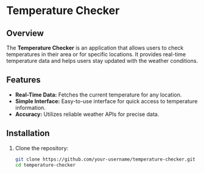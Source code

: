 # Temperature Checker  

## Overview  
The **Temperature Checker** is an application that allows users to check temperatures in their area or for specific locations. It provides real-time temperature data and helps users stay updated with the weather conditions.  

## Features  
- **Real-Time Data:** Fetches the current temperature for any location.  
- **Simple Interface:** Easy-to-use interface for quick access to temperature information.  
- **Accuracy:** Utilizes reliable weather APIs for precise data.  

## Installation  
1. Clone the repository:  
   ```bash  
   git clone https://github.com/your-username/temperature-checker.git  
   cd temperature-checker  
